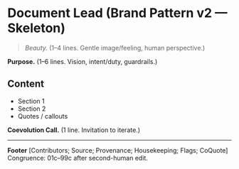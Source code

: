 <!-- status: stub; target: 150+ words -->
<!-- status: stub; target: 150+ words -->
<!-- status: stub; target: 150+ words -->
<!-- status: stub; target: 150+ words -->
# Document Lead (Brand Pattern v2 — Skeleton)

> *Beauty.*  (1–4 lines.  Gentle image/feeling, human perspective.)

**Purpose.**  (1–6 lines.  Vision, intent/duty, guardrails.)

## Content
- Section 1
- Section 2
- Quotes / callouts

**Coevolution Call.**  (1 line.  Invitation to iterate.)

---
**Footer**
[Contributors; Source; Provenance; Housekeeping; Flags; CoQuote]
Congruence: 01c–99c after second-human edit.





